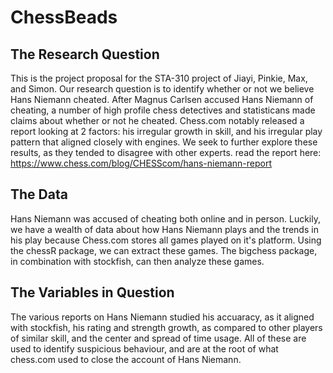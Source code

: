 # ChessBeads

## The Research Question
This is the project proposal for the STA-310 project of Jiayi, Pinkie, Max, and Simon. Our research question is to identify whether or not we believe Hans Niemann cheated. After Magnus Carlsen accused Hans Niemann of cheating, a number of high profile chess detectives and statisticans made claims about whether or not he cheated. Chess.com notably released a report looking at 2 factors: his irregular growth in skill, and his irregular play pattern that aligned closely with engines. We seek to further explore these results, as they tended to disagree with other experts.
read the report here: https://www.chess.com/blog/CHESScom/hans-niemann-report

## The Data
Hans Niemann was accused of cheating both online and in person. Luckily, we have a wealth of data about how Hans Niemann plays and the trends in his play because Chess.com stores all games played on it's platform. Using the chessR package, we can extract these games. The bigchess package, in combination with stockfish, can then analyze these games.

## The Variables in Question
The various reports on Hans Niemann studied his accuaracy, as it aligned with stockfish, his rating and strength growth, as compared to other players of similar skill, and the center and spread of time usage. All of these are used to identify suspicious behaviour, and are at the root of what chess.com used to close the account of Hans Niemann.

